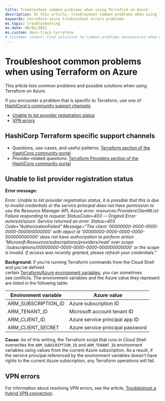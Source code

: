 ```yaml
---
title: Troubleshoot common problems when using Terraform on Azure
description: In this article, troubleshoot common problems when using Terraform on Azure
keywords: terraform azure troubleshoot errors problems
ms.topic: troubleshooting
ms.date: 08/01/2021
ms.custom: devx-track-terraform
# Customer intent: Find solutions to common problems encountered when using Terraform on Azure.
---
```


# Troubleshoot common problems when using Terraform on Azure

This article lists common problems and possible solutions when using Terraform on Azure. 

If you encounter a problem that is specific to Terraform, use one of [HashiCorp's community support channels](#hashicorp-terraform-specific-support-channels).

- [Unable to list provider registration status](#unable-to-list-provider-registration-status)
- [VPN errors](#vpn-errors)

## HashiCorp Terraform specific support channels

* Questions, use-cases, and useful patterns: [Terraform section of the HashiCorp community portal](https://discuss.hashicorp.com/c/terraform-core)
* Provider-related questions: [Terraform Providers section of the HashiCorp community portal](https://discuss.hashicorp.com/c/terraform-providers)

## Unable to list provider registration status

**Error message:**

*Error: Unable to list provider registration status, it is possible that this is due to invalid credentials or the service principal does not have permission to use the Resource Manager API, Azure error: resources.ProvidersClient#List: Failure responding to request: StatusCode=403 -- Original Error: autorest/azure: Service returned an error. Status=403 Code="AuthorizationFailed" Message="The client '00000000-0000-0000-0000-000000000000' with object id '00000000-0000-0000-0000-000000000000' does not have authorization to perform action 'Microsoft.Resources/subscriptions/providers/read' over scope '/subscriptions/00000000-0000-0000-0000-000000000000' or the scope is invalid. If access was recently granted, please refresh your credentials."*

**Background:** If you're running Terraform commands from the Cloud Shell and you've defined certain [Terraform/Azure environment variables](https://registry.terraform.io/providers/hashicorp/azurerm/2.35.0/docs/guides/service_principal_client_secret#configuring-the-service-principal-in-terraform), you can sometimes see conflicts. The environment variables and the Azure value they represent are listed in the following table:

| Environment variable | Azure value |
|---------------|--------------------------|
| ARM_SUBSCRIPTION_ID | Azure subscription ID |
| ARM_TENANT_ID | Microsoft account tenant ID |
| ARM_CLIENT_ID | Azure service principal app ID |
| ARM_CLIENT_SECRET | Azure service principal password |

**Cause**: As of this writing, the Terraform script that runs in Cloud Shell overwrites the `ARM_SUBSCRIPTION_ID` and `ARM_TENANT_ID` environment variables using values from the current Azure subscription. As a result, if the service principal referenced by the environment variables doesn't have rights to the current Azure subscription, any Terraform operations will fail.

## VPN errors

For information about resolving VPN errors, see the article, [Troubleshoot a hybrid VPN connection](/azure/architecture/reference-architectures/hybrid-networking/troubleshoot-vpn).
